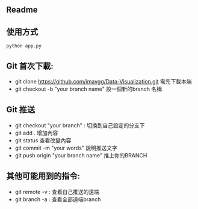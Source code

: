## Readme

## 使用方式
`python app.py`  

## Git 首次下載:
* git clone https://github.com/imavgg/Data-Visualization.git 需先下載本端
* git checkout -b "your branch name" 設一個新的branch 名稱

## Git 推送
* git checkout "your branch" : 切換到自己設定的分支下
* git add . 增加內容
* git status 查看改變內容
* git commit -m  "your words" 說明推送文字
* git push origin "your branch name" 推上你的BRANCH

## 其他可能用到的指令:
* git remote -v : 查看自己推送的遠端
* git branch -a : 查看全部遠端branch
